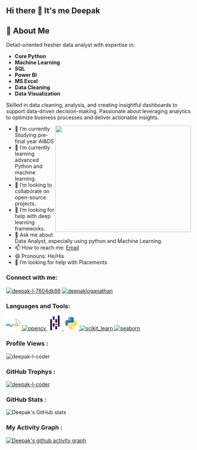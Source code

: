 ## Hi there 👋 It's me Deepak

## 📝 About Me

Detail-oriented fresher data analyst with expertise in:
- **Core Python**
- **Machine Learning**
- **SQL**
- **Power BI**
- **MS Excel**
- **Data Cleaning**
- **Data Visualization**

Skilled in data cleaning, analysis, and creating insightful dashboards to support data-driven decision-making. Passionate about leveraging analytics to optimize business processes and deliver actionable insights.

<img align="right" width="370" height="290" src="https://user-images.githubusercontent.com/74038190/212749726-d36b8253-74bb-4509-870d-e29ed3b8ff4a.gif">  

- 🌱 I’m currently Studying pre-final year AI&DS
- 🌱 I’m currently learning advanced Python and machine learning.
- 👯 I’m looking to collaborate on open-source projects.
- 🤔 I’m looking for help with deep learning frameworks.
- 💬 Ask me about Data Analyst, especially using python and Machine Learning.
- 📫 How to reach me: [Email](mailto:your-deepakuniverse@gmail.com)
- 😄 Pronouns: He/His
- 🤔 I’m looking for help with Placements

<h3 align="left">Connect with me:</h3>
<p align="left">
<a href="https://linkedin.com/in/deepak-l-7604dk88" target="blank"><img align="center" src="https://raw.githubusercontent.com/rahuldkjain/github-profile-readme-generator/master/src/images/icons/Social/linked-in-alt.svg" alt="deepak-l-7604dk88" height="30" width="40" /></a>
<a href="https://kaggle.com/deepakloganathan" target="blank"><img align="center" src="https://raw.githubusercontent.com/rahuldkjain/github-profile-readme-generator/master/src/images/icons/Social/kaggle.svg" alt="deepakloganathan" height="30" width="40" /></a>
</p>



<h3 align="left">Languages and Tools:</h3>
<p align="left"> <a href="https://www.mysql.com/" target="_blank" rel="noreferrer"> <img src="https://raw.githubusercontent.com/devicons/devicon/master/icons/mysql/mysql-original-wordmark.svg" alt="mysql" width="40" height="40"/> </a> <a href="https://opencv.org/" target="_blank" rel="noreferrer"> <img src="https://www.vectorlogo.zone/logos/opencv/opencv-icon.svg" alt="opencv" width="40" height="40"/> </a> <a href="https://pandas.pydata.org/" target="_blank" rel="noreferrer"> <img src="https://raw.githubusercontent.com/devicons/devicon/2ae2a900d2f041da66e950e4d48052658d850630/icons/pandas/pandas-original.svg" alt="pandas" width="40" height="40"/> </a> <a href="https://www.python.org" target="_blank" rel="noreferrer"> <img src="https://raw.githubusercontent.com/devicons/devicon/master/icons/python/python-original.svg" alt="python" width="40" height="40"/> </a> <a href="https://scikit-learn.org/" target="_blank" rel="noreferrer"> <img src="https://upload.wikimedia.org/wikipedia/commons/0/05/Scikit_learn_logo_small.svg" alt="scikit_learn" width="40" height="40"/> </a> <a href="https://seaborn.pydata.org/" target="_blank" rel="noreferrer"> <img src="https://seaborn.pydata.org/_images/logo-mark-lightbg.svg" alt="seaborn" width="40" height="40"/> </a> </p>


<h3 align="left">Profile Views :</h3>


<p align="left"> <img src="https://komarev.com/ghpvc/?username=deepak-l-coder&label=Profile%20views&color=0e75b6&style=flat" alt="deepak-l-coder" /> </p>


<h3 align="left">GitHub Trophys :</h3>


<p align="left"> <a href="https://github.com/ryo-ma/github-profile-trophy"><img src="https://github-profile-trophy.vercel.app/?username=deepak-l-coder" alt="deepak-l-coder" /></a> </p>


<h3 align="left">GitHub Stats :</h3>


![Deepak's GitHub stats](https://github-readme-stats.vercel.app/api?username=Deepak-L-coder&show_icons=true&theme=radical)


<h3 align="left">My Activity Graph :</h3>


[![Deepak's github activity graph](https://github-readme-activity-graph.vercel.app/graph?username=Deepak-L-coder&bg_color=170210&color=f50fe6&line=9e4c98&point=403d3d&area=true&hide_border=true)](https://github.com/ashutosh00710/github-readme-activity-graph)
